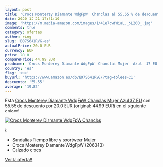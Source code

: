 ```yaml
---
layout: post
title: 'Crocs Monterey Diamante WdgFpW  Chanclas al 55.55 % de descuento'
date: 2020-12-21 17:41:10
image: 'https://m.media-amazon.com/images/I/41e7cwtWiaL._SL200_.jpg'
comments: true
category: ofertas
author: ring
slug: 'B07S641RVG-es'
actualPrice: 20.0 EUR
currency: EUR
price: 20.0
comparePrice: 44.99 EUR
prodname: 'Crocs Monterey Diamante WdgFpW  Chanclas Mujer  Azul  37 EU'
country: 'es'
flag: '🇪🇸'
buyurl: 'https://www.amazon.es/dp/B07S641RVG/?tag=tolees-21'
descuento: '55.55'
average: '19.82'
---
```


Está [Crocs Monterey Diamante WdgFpW  Chanclas Mujer  Azul  37 EU](https://www.amazon.es/dp/B07S641RVG/?tag=tolees-21) con 55.55 de descuento por 20.0 EUR (original: 44.99 EUR) en el siguiente enlace!

[![Crocs Monterey Diamante WdgFpW  Chanclas](https://m.media-amazon.com/images/I/41e7cwtWiaL._SL200_.jpg)](https://www.amazon.es/dp/B07S641RVG/?tag=tolees-21)

ℹ️:

- Sandalias Tiempo libre y sportwear Mujer
- Crocs Monterey Diamante WdgFpW (206343)
- Calzado crocs

[Ver la oferta!!](https://www.amazon.es/dp/B07S641RVG/?tag=tolees-21)
